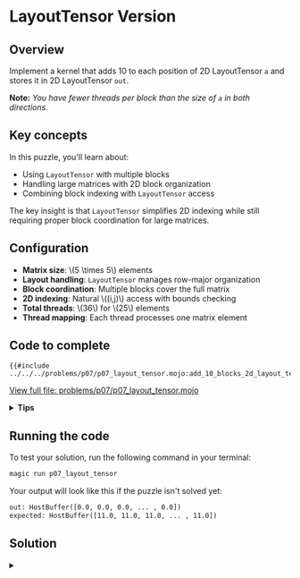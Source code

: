 # LayoutTensor Version

## Overview
Implement a kernel that adds 10 to each position of 2D LayoutTensor `a` and stores it in 2D LayoutTensor `out`.

**Note:** _You have fewer threads per block than the size of `a` in both directions._

## Key concepts

In this puzzle, you'll learn about:
- Using `LayoutTensor` with multiple blocks
- Handling large matrices with 2D block organization
- Combining block indexing with `LayoutTensor` access

The key insight is that `LayoutTensor` simplifies 2D indexing while still requiring proper block coordination for large matrices.

## Configuration

- **Matrix size**: \\(5 \times 5\\) elements
- **Layout handling**: `LayoutTensor` manages row-major organization
- **Block coordination**: Multiple blocks cover the full matrix
- **2D indexing**: Natural \\((i,j)\\) access with bounds checking
- **Total threads**: \\(36\\) for \\(25\\) elements
- **Thread mapping**: Each thread processes one matrix element

## Code to complete

```mojo
{{#include ../../../problems/p07/p07_layout_tensor.mojo:add_10_blocks_2d_layout_tensor}}
```
<a href="{{#include ../_includes/repo_url.md}}/blob/main/problems/p07/p07_layout_tensor.mojo" class="filename">View full file: problems/p07/p07_layout_tensor.mojo</a>

<details>
<summary><strong>Tips</strong></summary>

<div class="solution-tips">

1. Calculate global indices: `row = block_dim.y * block_idx.y + thread_idx.y`, `col = block_dim.x * block_idx.x + thread_idx.x`
2. Add guard: `if row < size and col < size`
3. Inside guard: think about how to add 10 to 2D LayoutTensor
</div>
</details>

## Running the code

To test your solution, run the following command in your terminal:

```bash
magic run p07_layout_tensor
```

Your output will look like this if the puzzle isn't solved yet:
```txt
out: HostBuffer([0.0, 0.0, 0.0, ... , 0.0])
expected: HostBuffer([11.0, 11.0, 11.0, ... , 11.0])
```

## Solution

<details class="solution-details">
<summary></summary>

```mojo
{{#include ../../../solutions/p07/p07_layout_tensor.mojo:add_10_blocks_2d_layout_tensor_solution}}
```

<div class="solution-explanation">

This solution demonstrates how LayoutTensor simplifies 2D block-based processing:

1. **2D thread indexing**
   - Global row: `block_dim.y * block_idx.y + thread_idx.y`
   - Global col: `block_dim.x * block_idx.x + thread_idx.x`
   - Maps thread grid to tensor elements:
     ```txt
     5×5 tensor with 3×3 blocks:

     Block (0,0)         Block (1,0)
     [(0,0) (0,1) (0,2)] [(0,3) (0,4)    *  ]
     [(1,0) (1,1) (1,2)] [(1,3) (1,4)    *  ]
     [(2,0) (2,1) (2,2)] [(2,3) (2,4)    *  ]

     Block (0,1)         Block (1,1)
     [(3,0) (3,1) (3,2)] [(3,3) (3,4)    *  ]
     [(4,0) (4,1) (4,2)] [(4,3) (4,4)    *  ]
     [  *     *     *  ] [  *     *      *  ]
     ```
     (* = thread exists but outside tensor bounds)

2. **LayoutTensor benefits**
   - Natural 2D indexing: `tensor[row, col]` instead of manual offset calculation
   - Automatic memory layout optimization
   - Example access pattern:
     ```txt
     Raw memory:         LayoutTensor:
     row * size + col    tensor[row, col]
     (2,1) -> 11        (2,1) -> same element
     ```

3. **Bounds checking**
   - Guard `row < size and col < size` handles:
     - Excess threads in partial blocks
     - Edge cases at tensor boundaries
     - Automatic memory layout handling by LayoutTensor
     - 36 threads (2×2 blocks of 3×3) for 25 elements

4. **Block coordination**
   - Each 3×3 block processes part of 5×5 tensor
   - LayoutTensor handles:
     - Memory layout optimization
     - Efficient access patterns
     - Block boundary coordination
     - Cache-friendly data access

This pattern shows how LayoutTensor simplifies 2D block processing while maintaining optimal memory access patterns and thread coordination.
</div>
</details>
